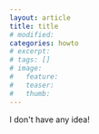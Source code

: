 ```yaml
---
layout: article
title: title
# modified:
categories: howto
# excerpt:
# tags: []
# image:
#   feature:
#   teaser:
#   thumb:
---
```


I don't have any idea!